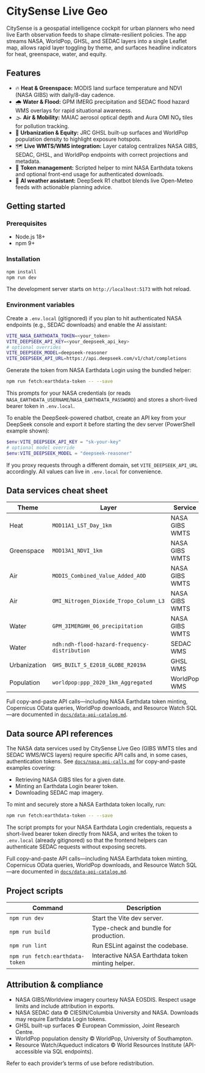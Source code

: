 # CitySense Live Geo

CitySense is a geospatial intelligence cockpit for urban planners who need live Earth observation feeds to shape climate-resilient policies. The app streams NASA, WorldPop, GHSL, and SEDAC layers into a single Leaflet map, allows rapid layer toggling by theme, and surfaces headline indicators for heat, greenspace, water, and equity.

## Features

- 🔥 **Heat & Greenspace:** MODIS land surface temperature and NDVI (NASA GIBS) with daily/8-day cadence.
- 🌧️ **Water & Flood:** GPM IMERG precipitation and SEDAC flood hazard WMS overlays for rapid situational awareness.
- 🌫️ **Air & Mobility:** MAIAC aerosol optical depth and Aura OMI NO₂ tiles for pollution tracking.
- 🌆 **Urbanization & Equity:** JRC GHSL built-up surfaces and WorldPop population density to highlight exposure hotspots.
- 🗺️ **Live WMTS/WMS integration:** Layer catalog centralizes NASA GIBS, SEDAC, GHSL, and WorldPop endpoints with correct projections and metadata.
- 🔐 **Token management:** Scripted helper to mint NASA Earthdata tokens and optional front-end usage for authenticated downloads.
- 🤖 **AI weather assistant:** DeepSeek R1 chatbot blends live Open-Meteo feeds with actionable planning advice.

## Getting started

### Prerequisites

- Node.js 18+
- npm 9+

### Installation

```bash
npm install
npm run dev
```

The development server starts on `http://localhost:5173` with hot reload.

### Environment variables

Create a `.env.local` (gitignored) if you plan to hit authenticated NASA endpoints (e.g., SEDAC downloads) and enable the AI assistant:

```bash
VITE_NASA_EARTHDATA_TOKEN=<your_token>
VITE_DEEPSEEK_API_KEY=<your_deepseek_api_key>
# optional overrides
VITE_DEEPSEEK_MODEL=deepseek-reasoner
VITE_DEEPSEEK_API_URL=https://api.deepseek.com/v1/chat/completions
```

Generate the token from NASA Earthdata Login using the bundled helper:

```bash
npm run fetch:earthdata-token -- --save
```

This prompts for your NASA credentials (or reads `NASA_EARTHDATA_USERNAME`/`NASA_EARTHDATA_PASSWORD`) and stores a short-lived bearer token in `.env.local`.

To enable the DeepSeek-powered chatbot, create an API key from your DeepSeek console and export it before starting the dev server (PowerShell example shown):

```powershell
$env:VITE_DEEPSEEK_API_KEY = "sk-your-key"
# optional model override
$env:VITE_DEEPSEEK_MODEL = "deepseek-reasoner"
```

If you proxy requests through a different domain, set `VITE_DEEPSEEK_API_URL` accordingly. All values can live in `.env.local` for convenience.

## Data services cheat sheet

| Theme | Layer | Service | Notes |
| --- | --- | --- | --- |
| Heat | `MOD11A1_LST_Day_1km` | NASA GIBS WMTS | Daily daytime LST in EPSG:3857 (`GoogleMapsCompatible_Level9`). |
| Greenspace | `MOD13A1_NDVI_1km` | NASA GIBS WMTS | 8-day NDVI composites. |
| Air | `MODIS_Combined_Value_Added_AOD` | NASA GIBS WMTS | MAIAC aerosol optical depth. |
| Air | `OMI_Nitrogen_Dioxide_Tropo_Column_L3` | NASA GIBS WMTS | Tropospheric NO₂. |
| Water | `GPM_3IMERGHH_06_precipitation` | NASA GIBS WMTS | Half-hourly IMERG precipitation. |
| Water | `ndh:ndh-flood-hazard-frequency-distribution` | SEDAC WMS | Global flood hazard frequency; token optional for preview. |
| Urbanization | `GHS_BUILT_S_E2018_GLOBE_R2019A` | GHSL WMS | Built-up surface (2018 release). |
| Population | `worldpop:ppp_2020_1km_Aggregated` | WorldPop WMS | 1 km national population mosaics. |

Full copy-and-paste API calls—including NASA Earthdata token minting, Copernicus OData queries, WorldPop downloads, and Resource Watch SQL—are documented in [`docs/data-api-catalog.md`](docs/data-api-catalog.md).
## Data source API references

The NASA data services used by CitySense Live Geo (GIBS WMTS tiles and SEDAC WMS/WCS layers) require specific API calls and, in some cases, authentication tokens. See [`docs/nasa-api-calls.md`](docs/nasa-api-calls.md) for copy-and-paste examples covering:

- Retrieving NASA GIBS tiles for a given date.
- Minting an Earthdata Login bearer token.
- Downloading SEDAC map imagery.

To mint and securely store a NASA Earthdata token locally, run:

```sh
npm run fetch:earthdata-token -- --save
```

The script prompts for your NASA Earthdata Login credentials, requests a short-lived bearer token directly from NASA, and writes the token to `.env.local` (already gitignored) so that the frontend helpers can authenticate SEDAC requests without exposing secrets.

Full copy-and-paste API calls—including NASA Earthdata token minting, Copernicus OData queries, WorldPop downloads, and Resource Watch SQL—are documented in [`docs/data-api-catalog.md`](docs/data-api-catalog.md).

## Project scripts

| Command | Description |
| --- | --- |
| `npm run dev` | Start the Vite dev server. |
| `npm run build` | Type-check and bundle for production. |
| `npm run lint` | Run ESLint against the codebase. |
| `npm run fetch:earthdata-token` | Interactive NASA Earthdata token minting helper. |

## Attribution & compliance

- NASA GIBS/Worldview imagery courtesy NASA EOSDIS. Respect usage limits and include attribution in exports.
- NASA SEDAC data © CIESIN/Columbia University and NASA. Downloads may require Earthdata Login tokens.
- GHSL built-up surfaces © European Commission, Joint Research Centre.
- WorldPop population density © WorldPop, University of Southampton.
- Resource Watch/Aqueduct indicators © World Resources Institute (API-accessible via SQL endpoints).

Refer to each provider’s terms of use before redistribution.
